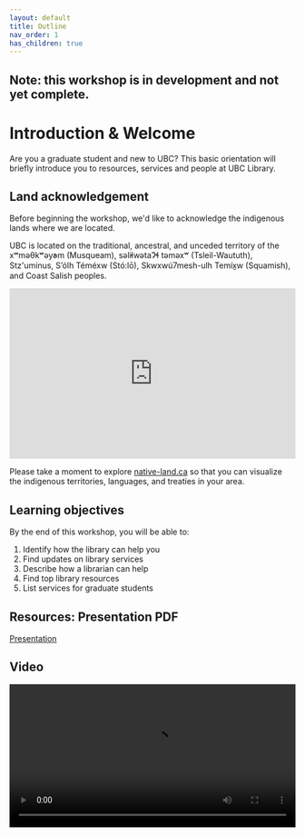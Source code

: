 ```yaml
---
layout: default
title: Outline
nav_order: 1
has_children: true
---
```


## Note: this workshop is in development and not yet complete.

# Introduction & Welcome

Are you a graduate student and new to UBC? This basic orientation will briefly introduce you to resources, services and people at UBC Library.

## Land acknowledgement

Before beginning the workshop, we'd like to acknowledge the indigenous lands where we are located.    

UBC is located on the traditional, ancestral, and unceded territory of the xʷməθkʷəy̓əm (Musqueam), səl̓ilwətaɁɬ təməxʷ (Tsleil-Waututh), Stz'uminus, S’ólh Téméxw (Stó:lō), Skwxwú7mesh-ulh Temíx̱w (Squamish), and Coast Salish peoples.
<iframe src="https://native-land.ca/api/embed/embed.html?maps=territories&position=49.268264,-123.157480" style="width:100%; height:300px; border:none;"></iframe>

Please take a moment to explore [native-land.ca](https://native-land.ca/) so that you can visualize the indigenous territories, languages, and treaties in your area.

## Learning objectives

By the end of this workshop, you will be able to:
1. Identify how the library can help you
2. Find updates on library services
3. Describe how a librarian can help
4. Find top library resources
5. List services for graduate students

## Resources: Presentation PDF
[Presentation](RHSC_GradStudOrientation_2021.pdf)

## Video

<video controls="controls" name="Grad Orientation to the Library part 1 test" width="100%" src="content/Instructional Videos/GRAD student orientation to the library - part 1.mp4"></video>
